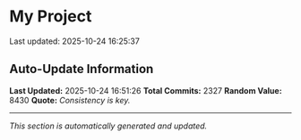 # My Project


Last updated: 2025-10-24 16:25:37






























































































































































































































































































































































































































































































































































































































































































































































































































































































































































































































































































































































































































































































































































































































































































































































































































































































































































































































































































































































































































































































































































































































































































































































































































































































































































































































































































































































































































## Auto-Update Information

**Last Updated:** 2025-10-24 16:51:26
**Total Commits:** 2327
**Random Value:** 8430
**Quote:** _Consistency is key._

---
_This section is automatically generated and updated._